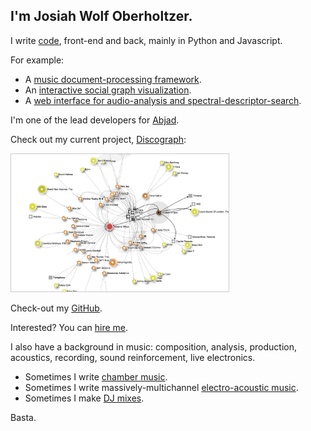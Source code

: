 ## I'm **Josiah Wolf Oberholtzer**.

I write [code](/code/), front-end and back, mainly in Python and Javascript.

For example:

- A [music document-processing framework](/code/abjad/).
- An [interactive social graph visualization](/code/discograph/).
- A [web interface for audio-analysis and spectral-descriptor-search](/code/sasha/).

I'm one of the lead developers for [Abjad](http://abjad.mbrsi.org).

Check out my current project, [Discograph](http://discograph.mbrsi.org):

<a href="http://discograph.mbrsi.org">
    <img src="/assets/images/discograph.png" width="348" style="border: 1px solid #ccc;" />
</a>

Check-out my [GitHub](http://github.com/josiah-wolf-oberholtzer).

Interested? You can <a href="mailto:josiah.oberholtzer@gmail.com">hire me</a>.

I also have a background in music: composition, analysis, production,
acoustics, recording, sound reinforcement, live electronics.

- Sometimes I write [chamber music](/scores/).
- Sometimes I write massively-multichannel [electro-acoustic music](/tapes/).
- Sometimes I make [DJ mixes](https://soundcloud.com/josiah-wolf-oberholtzer/sets/bedroom-rockers).

Basta.